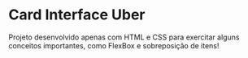 # Card Interface Uber

<p>Projeto desenvolvido apenas com HTML e CSS para exercitar alguns conceitos importantes, como FlexBox e sobreposição de itens!</p>
